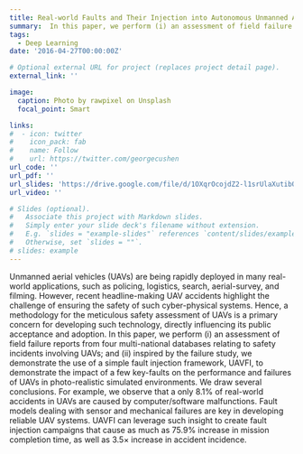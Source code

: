 ```yaml
---
title: Real-world Faults and Their Injection into Autonomous Unmanned Aerial Vehicles
summary:  In this paper, we perform (i) an assessment of field failure reports from four multi-national databases relating to safety incidents involving UAVs; and (ii) inspired by the failure study, we demonstrate the use of a simple fault injection framework, UAVFI, to demonstrate the impact of a few key-faults on the performance and failures of UAVs in photo-realistic simulated environments. 
tags:
  - Deep Learning
date: '2016-04-27T00:00:00Z'

# Optional external URL for project (replaces project detail page).
external_link: ''

image:
  caption: Photo by rawpixel on Unsplash
  focal_point: Smart

links:
#  - icon: twitter
#    icon_pack: fab
#    name: Follow
#    url: https://twitter.com/georgecushen
url_code: ''
url_pdf: ''
url_slides: 'https://drive.google.com/file/d/1OXqrOcojdZ2-l1srUlaXutibOxFyA8Q1/view?usp=sharing'
url_video: ''

# Slides (optional).
#   Associate this project with Markdown slides.
#   Simply enter your slide deck's filename without extension.
#   E.g. `slides = "example-slides"` references `content/slides/example-slides.md`.
#   Otherwise, set `slides = ""`.
# slides: example
---
```


Unmanned aerial vehicles (UAVs) are being rapidly deployed in many real-world applications, such as policing, logistics, search, aerial-survey, and filming. However, recent headline-making UAV accidents highlight the challenge of ensuring the safety of such cyber-physical systems. Hence, a methodology for the meticulous safety assessment of UAVs is a primary concern for developing such technology, directly influencing its public acceptance and adoption. In this paper, we perform (i) an assessment of field failure reports from four multi-national databases relating to safety incidents involving UAVs; and (ii)
inspired by the failure study, we demonstrate the use of a simple fault injection framework, UAVFI, to demonstrate the impact of a
few key-faults on the performance and failures of UAVs in photo-realistic simulated environments. We draw several conclusions. For example, we observe that a only 8.1% of real-world accidents in UAVs are caused by computer/software malfunctions. Fault models dealing with sensor and mechanical failures are key in developing reliable UAV systems. UAVFI can leverage such insight to create fault injection campaigns that cause as much as 75.9% increase in mission completion time, as well as 3.5× increase in accident incidence.
